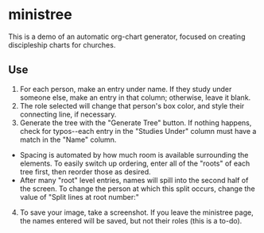 # ministree
This is a demo of an automatic org-chart generator, focused on creating discipleship charts for churches.

## Use
1. For each person, make an entry under name. If they study under someone else, make an entry in that column; otherwise, leave it blank.
2. The role selected will change that person's box color, and style their connecting line, if necessary.
3. Generate the tree with the "Generate Tree" button. If nothing happens, check for typos--each entry in the "Studies Under" column must have a match in the "Name" column.

 * Spacing is automated by how much room is available surrounding the elements. To easily switch up ordering, enter all of the "roots" of each tree first, then reorder those as desired.
 * After many "root" level entries, names will spill into the second half of the screen. To change the person at which this split occurs, change the value of "Split lines at root number:"

4. To save your image, take a screenshot. If you leave the ministree page, the names entered will be saved, but not their roles (this is a to-do).
